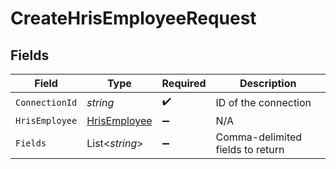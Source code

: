# CreateHrisEmployeeRequest


## Fields

| Field                                                   | Type                                                    | Required                                                | Description                                             |
| ------------------------------------------------------- | ------------------------------------------------------- | ------------------------------------------------------- | ------------------------------------------------------- |
| `ConnectionId`                                          | *string*                                                | :heavy_check_mark:                                      | ID of the connection                                    |
| `HrisEmployee`                                          | [HrisEmployee](../../Models/Components/HrisEmployee.md) | :heavy_minus_sign:                                      | N/A                                                     |
| `Fields`                                                | List<*string*>                                          | :heavy_minus_sign:                                      | Comma-delimited fields to return                        |